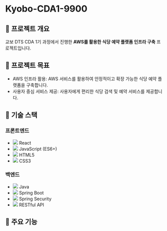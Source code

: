 # Kyobo-CDA1-9900
## 🎯 프로젝트 개요
교보 DTS CDA 1기 과정에서 진행한 **AWS를 활용한 식당 예약 플랫폼 인프라 구축** 프로젝트입니다.

## 🎯 프로젝트 목표
* AWS 인프라 활용: AWS 서비스를 활용하여 안정적이고 확장 가능한 식당 예약 플랫폼을 구축합니다.
* 사용자 중심 서비스 제공: 사용자에게 편리한 식당 검색 및 예약 서비스를 제공합니다.

## 🎯 기술 스택

### 프론트엔드
- <img src="https://img.shields.io/badge/React-61DAFB?style=flat-square&logo=React&logoColor=white"/> React
- <img src="https://img.shields.io/badge/JavaScript-ES6+-F7DF1E?style=flat-square&logo=JavaScript&logoColor=black"/> JavaScript (ES6+)
- <img src="https://img.shields.io/badge/HTML5-E34F26?style=flat-square&logo=HTML5&logoColor=white"/> HTML5
- <img src="https://img.shields.io/badge/CSS3-1572B6?style=flat-square&logo=CSS3&logoColor=white"/> CSS3

### 백엔드
- <img src="https://img.shields.io/badge/Java-007396?style=flat-square&logo=Java&logoColor=white"/> Java
- <img src="https://img.shields.io/badge/Spring%20Boot-6DB33F?style=flat-square&logo=Spring%20Boot&logoColor=white"/> Spring Boot
- <img src="https://img.shields.io/badge/Spring%20Security-6DB33F?style=flat-square&logo=Spring%20Security&logoColor=white"/> Spring Security
- <img src="https://img.shields.io/badge/RESTful%20API-000000?style=flat-square&logo=RESTful-API&logoColor=white"/> RESTful API


## 🎯 주요 기능 



 



   


